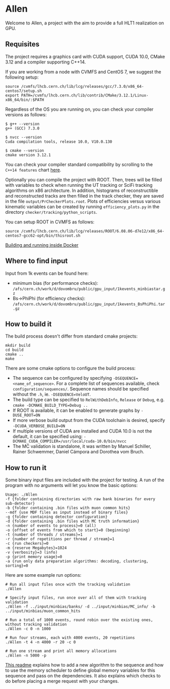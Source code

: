 Allen
=====

Welcome to Allen, a project with the aim to provide a full HLT1 realization on GPU.

Requisites
----------
The project requires a graphics card with CUDA support, CUDA 10.0, CMake 3.12 and a compiler supporting C++14.

If you are working from a node with CVMFS and CentOS 7, we suggest the following setup:

```shell
source /cvmfs/lhcb.cern.ch/lib/lcg/releases/gcc/7.3.0/x86_64-centos7/setup.sh
export PATH=/cvmfs/lhcb.cern.ch/lib/contrib/CMake/3.12.1/Linux-x86_64/bin/:$PATH
```

Regardless of the OS you are running on, you can check your compiler versions as follows:

```shell
$ g++ --version
g++ (GCC) 7.3.0

$ nvcc --version
Cuda compilation tools, release 10.0, V10.0.130

$ cmake --version
cmake version 3.12.1
```

You can check your compiler standard compatibility by scrolling to the `C++14 features` chart [here](https://en.cppreference.com/w/cpp/compiler_support).

Optionally you can compile the project with ROOT. Then, trees will be filled with variables to check when running the UT tracking or SciFi tracking algorithms on x86 architecture.
In addition, histograms of reconstructible and reconstructed tracks are then filled in the track checker, they are saved in the file `output/PrCheckerPlots.root`.
Plots of efficiencies versus various kinematic variables can be created by running `efficiency_plots.py` in the directory `checker/tracking/python_scripts`.

You can setup ROOT in CVMFS as follows:

```shell
source /cvmfs/lhcb.cern.ch/lib/lcg/releases/ROOT/6.08.06-d7e12/x86_64-centos7-gcc62-opt/bin/thisroot.sh
```

[Building and running inside Docker](readme_docker.md)

Where to find input
-------------
Input from 1k events can be found here:

* minimum bias (for performance checks): `/afs/cern.ch/work/d/dovombru/public/gpu_input/1kevents_minbiastar.gz`
* Bs->PhiPhi (for efficiency checks): `/afs/cern.ch/work/d/dovombru/public/gpu_input/1kevents_BsPhiPhi.tar.gz`

How to build it
---------------

The build process doesn't differ from standard cmake projects:

    mkdir build
    cd build
    cmake ..
    make

There are some cmake options to configure the build process:

* The sequence can be configured by specifying `-DSEQUENCE=<name_of_sequence>`. For a complete list of sequences available, check `configuration/sequences/`. Sequence names should be specified without the `.h`, ie. `-DSEQUENCE=VeloUT`.
* The build type can be specified to `RelWithDebInfo`, `Release` or `Debug`, e.g. `cmake -DCMAKE_BUILD_TYPE=Debug ..`
* If ROOT is available, it can be enabled to generate graphs by `-DUSE_ROOT=ON`
* If more verbose build output from the CUDA toolchain is desired, specify `-DCUDA_VERBOSE_BUILD=ON`
* If multiple versions of CUDA are installed and CUDA 10.0 is not the default, it can be specified using: `-DCMAKE_CUDA_COMPILER=/usr/local/cuda-10.0/bin/nvcc`
* The MC validation is standalone, it was written by Manuel Schiller, Rainer Schwemmer, Daniel Cámpora and Dorothea vom Bruch.

How to run it
-------------

Some binary input files are included with the project for testing.
A run of the program with no arguments will let you know the basic options:

    Usage: ./Allen
    -f {folder containing directories with raw bank binaries for every sub-detector}
    -b {folder containing .bin files with muon common hits}
    --mdf {use MDF files as input instead of binary files}
    -g {folder containing detector configuration}
    -d {folder containing .bin files with MC truth information}
    -n {number of events to process}=0 (all)
    -o {offset of events from which to start}=0 (beginning)
    -t {number of threads / streams}=1
    -r {number of repetitions per thread / stream}=1
    -c {run checkers}=0
    -m {reserve Megabytes}=1024
    -v {verbosity}=3 (info)
    -p {print memory usage}=0
    -a {run only data preparation algorithms: decoding, clustering, sorting}=0

Here are some example run options:

    # Run all input files once with the tracking validation
    ./Allen

    # Specify input files, run once over all of them with tracking validation
    ./Allen -f ../input/minbias/banks/ -d ../input/minbias/MC_info/ -b ../input/minbias/muon_common_hits

    # Run a total of 1000 events, round robin over the existing ones, without tracking validation
    ./Allen -c 0 -n 1000

    # Run four streams, each with 4000 events, 20 repetitions
    ./Allen -t 4 -n 4000 -r 20 -c 0

    # Run one stream and print all memory allocations
    ./Allen -n 5000 -p


[This readme](contributing.md) explains how to add a new algorithm to the sequence and how to use the memory scheduler to define global memory variables for this sequence and pass on the dependencies. It also explains which checks to do before placing a merge request with your changes.
